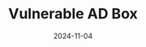 ---
layout: project
title: "Vulnerable AD Box"
description: "An intentionally vulnerable corporate AD environment to learn AD pentesting."
date: 2024-11-04
start_date: 2023-10-01
end_date: 2024-03-01
categories: [AD, Pentesting]
---